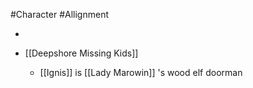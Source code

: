 #Character #Allignment

 - 
 - [[Deepshore Missing Kids]] 
	 - [[Ignis]] is [[Lady Marowin]] 's wood elf doorman